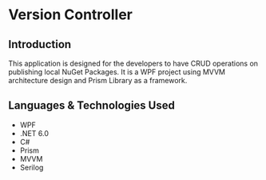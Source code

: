 # Version Controller 
## Introduction
This application is designed for the developers to have CRUD operations on publishing local NuGet Packages. 
It is a WPF project using MVVM architecture design and Prism Library as a framework.

## Languages & Technologies Used
- WPF
- .NET 6.0
- C#
- Prism
- MVVM
- Serilog
